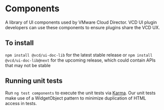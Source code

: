 # Components

A library of UI components used by VMware Cloud Director. VCD UI plugin developers can use these components to ensure
plugins share the VCD UX.

## To install

`npm install @vcd/ui-doc-lib` for the latest stable release or
`npm install @vcd/ui-doc-lib@next` for the upcoming release, which could contain APIs that may not be stable

## Running unit tests

Run `ng test components` to execute the unit tests via [Karma](https://karma-runner.github.io). Our unit tests make use
of a WidgetObject pattern to minimize duplication of HTML access in tests.
